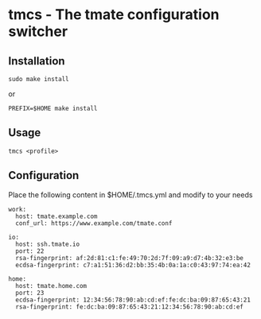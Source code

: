 # tmcs - The tmate configuration switcher

## Installation
```
sudo make install
```

or

```
PREFIX=$HOME make install
```


## Usage

```
tmcs <profile>
```

## Configuration

Place the following content in $HOME/.tmcs.yml and modify to your needs

```
work:
  host: tmate.example.com
  conf_url: https://www.example.com/tmate.conf

io:
  host: ssh.tmate.io
  port: 22
  rsa-fingerprint: af:2d:81:c1:fe:49:70:2d:7f:09:a9:d7:4b:32:e3:be
  ecdsa-fingerprint: c7:a1:51:36:d2:bb:35:4b:0a:1a:c0:43:97:74:ea:42

home:
  host: tmate.home.com
  port: 23
  ecdsa-fingerprint: 12:34:56:78:90:ab:cd:ef:fe:dc:ba:09:87:65:43:21
  rsa-fingerprint: fe:dc:ba:09:87:65:43:21:12:34:56:78:90:ab:cd:ef

```
